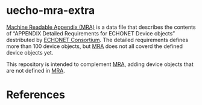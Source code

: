 # uecho-mra-extra

[Machine Readable Appendix (MRA)][mra] is a data file that describes the contents of “APPENDIX Detailed Requirements for ECHONET Device objects” destributed by [ECHONET Consortium][eneto].
The detailed requirements defines more than 100 device objects, but [MRA][mra] does not all coverd the defined device objects yet.

This repository is intended to complement [MRA][mra], adding device objects that are not defined in [MRA][mra].

# References

[mra]:https://echonet.jp/spec_mra_rp1_en/
[eneto]:https://echonet.jp/organization_en/